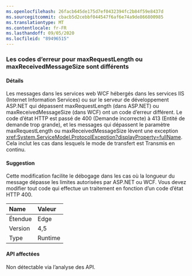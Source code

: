 ```yaml
---
ms.openlocfilehash: 26facb645de175d7ef0432394fc2b84f59e8437d
ms.sourcegitcommit: cbacb5d2cebbf044547f6af6e74a9de866800985
ms.translationtype: MT
ms.contentlocale: fr-FR
ms.lasthandoff: 09/05/2020
ms.locfileid: "89496515"
---
```

### <a name="error-codes-for-maxrequestlength-or-maxreceivedmessagesize-are-different"></a>Les codes d’erreur pour maxRequestLength ou maxReceivedMessageSize sont différents

#### <a name="details"></a>Détails

Les messages dans les services web WCF hébergés dans les services IIS (Internet Information Services) ou sur le serveur de développement ASP.NET qui dépassent maxRequestLength (dans ASP.NET) ou maxReceivedMessageSize (dans WCF) ont un code d’erreur différent. Le code d’état HTTP est passé de 400 (Demande incorrecte) à 413 (Entité de demande trop grande), et les messages qui dépassent le paramètre maxRequestLength ou maxReceivedMessageSize lèvent une exception <xref:System.ServiceModel.ProtocolException?displayProperty=fullName>. Cela inclut les cas dans lesquels le mode de transfert est Transmis en continu.

#### <a name="suggestion"></a>Suggestion

Cette modification facilite le débogage dans les cas où la longueur du message dépasse les limites autorisées par ASP.NET ou WCF. Vous devez modifier tout code qui effectue un traitement en fonction d’un code d’état HTTP 400.

| Name    | Valeur       |
|:--------|:------------|
| Étendue   |Edge|
|Version|4,5|
|Type|Runtime|

#### <a name="affected-apis"></a>API affectées

Non détectable via l’analyse des API.

<!--

#### Affected APIs

Not detectable via API analysis.

-->

